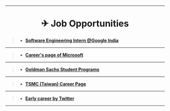 ------------------------------------------------------------------
# <p align="center"> ✈ Job Opportunities  </p> 

> * [**Software Engineering Intern @Google India**](https://careers.google.com/jobs/results/138852775392879302-software-engineering-intern-winter-2022/)
------------------------------------------------------------------
> * [**Career's page of Microsoft**](https://careers.microsoft.com/professionals/us/en/c/engineering-jobs)
------------------------------------------------------------------
> * [**Goldman Sachs Student Programs**](https://www.goldmansachs.com/careers/students/programs/)
------------------------------------------------------------------
> * [**TSMC (Taiwan) Career Page**](https://www.tsmc.com/static/english/careers/index.htm)
------------------------------------------------------------------
> * [**Early career by Twitter**](https://careers.twitter.com/en/early-career.html)
------------------------------------------------------------------
